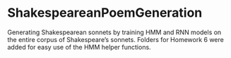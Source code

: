 # ShakespeareanPoemGeneration
Generating Shakespearean sonnets by training HMM and RNN models on the entire corpus of Shakespeare’s sonnets.  Folders for Homework 6 were added for easy use of the HMM helper functions.
